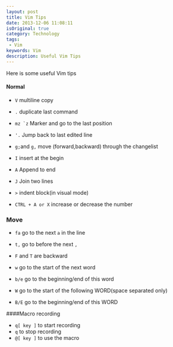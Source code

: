 ```yaml
---
layout: post
title: Vim Tips
date: 2013-12-06 11:08:11
isOriginal: true
category: Technology
tags:
 - Vim
keywords: Vim
description: Useful Vim Tips
---
```


Here is some useful Vim tips

#### Normal 

* `V` multiline copy

* `.` duplicate last command

* ``mz `z`` Marker and go to the last position 

* ``'.`` Jump back to last edited line


* `g;`and `g,` move (forward,backward) through the changelist

* `I` insert at the begin 

* `A` Append to end

* `J` Join two lines

* `>` indent block(in visual mode)

* `CTRL + A or X` increase or decrease the number

### Move

* `fa` go to the next `a` in the line

* `t,` go to before the next `,` 

* `F` and `T` are backward

* `w` go to the start of the next word

* `b/e` go to the beginning/end of this word

* `W` go to the start of the following WORD(space separated only)

* `B/E` go to the beginning/end of this WORD



####Macro recording

* `q[ key ]` to start recording
* `q` to stop recording
* `@[ key ]` to use the macro




